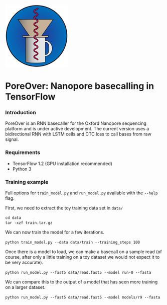 ![Logo](logo.png)
# PoreOver: Nanopore basecalling in TensorFlow
### Introduction
PoreOver is an RNN basecaller for the Oxford Nanopore sequencing platform and is under active development. The current version uses a bidirectional RNN with LSTM cells and CTC loss to call bases from raw signal.

### Requirements
* TensorFlow 1.2 (GPU installation recommended)
* Python 3

### Training example
Full options for `train_model.py` and `run_model.py` available with the `--help` flag.

First, we need to extract the toy training data set in `data/`
```
cd data
tar -xzf train.tar.gz
```

We can now train the model for a few iterations.

`python train_model.py --data data/train --training_steps 100`

Once there is a model to load, we can make a basecall on a sample read (of course,
    after only a little training on a toy dataset we would not expect it to be very accurate).

`python run_model.py --fast5 data/read.fast5 --model run-0 --fasta`
 
We can compare this to the output of a model that has seen more training on a larger dataset.

`python run_model.py --fast5 data/read.fast5 --model models/r9 --fasta`
